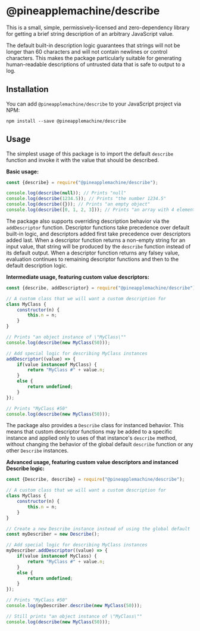 # @pineapplemachine/describe

This is a small, simple, permissively-licensed and zero-dependency library for getting a brief string description of an arbitrary JavaScript value.

The default built-in description logic guarantees that strings will not be longer than 60 characters and will not contain newlines or control characters. This makes the package particularly suitable for generating human-readable descriptions of untrusted data that is safe to output to a log.

## Installation

You can add `@pineapplemachine/describe` to your JavaScript project via NPM:

```
npm install --save @pineapplemachine/describe
```

## Usage

The simplest usage of this package is to import the default `describe` function and invoke it with the value that should be described.

**Basic usage:**

``` js
const {describe} = require("@pineapplemachine/describe");

console.log(describe(null)); // Prints "null"
console.log(describe(1234.5)); // Prints "the number 1234.5"
console.log(describe({})); // Prints "an empty object"
console.log(describe([0, 1, 2, 3])); // Prints "an array with 4 elements"
```

The package also supports overriding description behavior via the `addDescriptor` function. Descriptor functions take precedence over default built-in logic, and descriptors added first take precedence over descriptors added last. When a descriptor function returns a non-empty string for an input value, that string will be produced by the `describe` function instead of its default output. When a descriptor function returns any falsey value, evaluation continues to remaining descriptor functions and then to the default description logic.

**Intermediate usage, featuring custom value descriptors:**

``` js
const {describe, addDescriptor} = require("@pineapplemachine/describe");

// A custom class that we will want a custom description for
class MyClass {
    constructor(n) {
        this.n = n;
    }
}

// Prints "an object instance of \"MyClass\""
console.log(describe(new MyClass(50)));

// Add special logic for describing MyClass instances
addDescriptor((value) => {
    if(value instanceof MyClass) {
        return "MyClass #" + value.n;
    }
    else {
        return undefined;
    }
});

// Prints "MyClass #50"
console.log(describe(new MyClass(50)));
```

The package also provides a `Describe` class for instanced behavior. This means that custom descriptor functions may be added to a specific instance and applied only to uses of that instance's `describe` method, without changing the behavior of the global default `describe` function or any other `Describe` instances.

**Advanced usage, featuring custom value descriptors and instanced Describe logic:**

``` js
const {Describe, describe} = require("@pineapplemachine/describe");

// A custom class that we will want a custom description for
class MyClass {
    constructor(n) {
        this.n = n;
    }
}

// Create a new Describe instance instead of using the global default
const myDescriber = new Describe();

// Add special logic for describing MyClass instances
myDescriber.addDescriptor((value) => {
    if(value instanceof MyClass) {
        return "MyClass #" + value.n;
    }
    else {
        return undefined;
    }
});

// Prints "MyClass #50"
console.log(myDescriber.describe(new MyClass(50)));

// Still prints "an object instance of \"MyClass\""
console.log(describe(new MyClass(50)));
```
